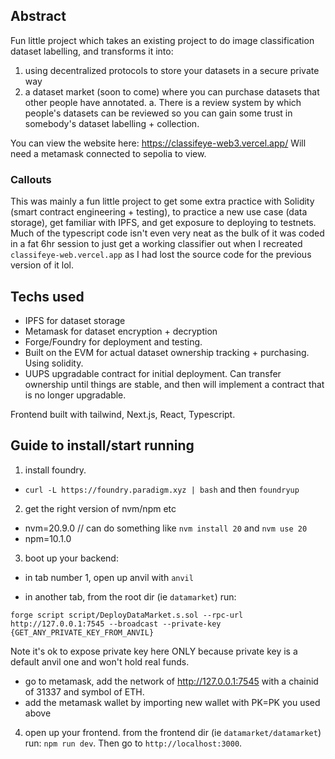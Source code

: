 ## Abstract

Fun little project which takes an existing project to do image classification dataset labelling, and transforms it into:

1. using decentralized protocols to store your datasets in a secure private way
2. a dataset market (soon to come) where you can purchase datasets that other people have annotated.
   a. There is a review system by which people's datasets can be reviewed so you can gain some trust in somebody's dataset labelling + collection.

You can view the website here:
https://classifeye-web3.vercel.app/
Will need a metamask connected to sepolia to view.

### Callouts

This was mainly a fun little project to get some extra practice with Solidity (smart contract engineering + testing), to practice a new use case (data storage), get familiar with IPFS, and get exposure to deploying to testnets.
Much of the typescript code isn't even very neat as the bulk of it was coded in a fat 6hr session to just get a working classifier out when I recreated `classifeye-web.vercel.app` as I had lost the source code for the previous version of it lol.

## Techs used

- IPFS for dataset storage
- Metamask for dataset encryption + decryption
- Forge/Foundry for deployment and testing.
- Built on the EVM for actual dataset ownership tracking + purchasing. Using solidity.
- UUPS upgradable contract for initial deployment. Can transfer ownership until things are stable, and then will implement a contract that is no longer upgradable.

Frontend built with tailwind, Next.js, React, Typescript.

## Guide to install/start running

1. install foundry.

- `curl -L https://foundry.paradigm.xyz | bash` and then `foundryup`

2. get the right version of nvm/npm etc

- nvm=20.9.0 // can do something like `nvm install 20` and `nvm use 20`
- npm=10.1.0

3. boot up your backend:

- in tab number 1, open up anvil with `anvil`

- in another tab, from the root dir (ie `datamarket`) run:

```
forge script script/DeployDataMarket.s.sol --rpc-url http://127.0.0.1:7545 --broadcast --private-key {GET_ANY_PRIVATE_KEY_FROM_ANVIL}
```

Note it's ok to expose private key here ONLY because private key is a default anvil one and won't hold real funds.

- go to metamask, add the network of http://127.0.0.1:7545 with a chainid of 31337 and symbol of ETH.
- add the metamask wallet by importing new wallet with PK=PK you used above

4. open up your frontend. from the frontend dir (ie `datamarket/datamarket`) run:
   `npm run dev`. Then go to `http://localhost:3000`.

